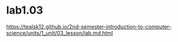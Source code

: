 # lab1.03
https://tealsk12.github.io/2nd-semester-introduction-to-computer-science/units/1_unit/03_lesson/lab.md.html
